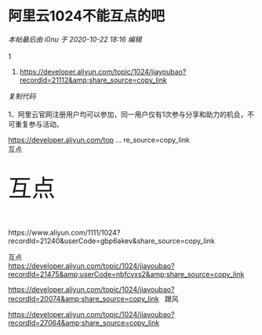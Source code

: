 # 阿里云1024不能互点的吧


<i class="pstatus"> 本帖最后由 i0nu 于 2020-10-22 18:16 编辑 </i><br />
<br />
1<br /><div class="blockcode"><div id="code_zKb"><ol><li>https://developer.aliyun.com/topic/1024/jiayoubao?recordId=21112&amp;share_source=copy_link</ol></div><em onclick="copycode($('code_zKb'));">复制代码</em></div><br />
1、阿里云官网注册用户均可以参加，同一用户仅有1次参与分享和助力的机会，不可重复参与活动。

<a href="https://developer.aliyun.com/topic/1024/jiayoubao?recordId=18023&amp;userCode=vf42utbk&amp;share_source=copy_link" target="_blank">https://developer.aliyun.com/top ... re_source=copy_link</a><br />
互点

<br />
<font size="7">互点</font><br />
<br />
<br />
<br />
https://www.aliyun.com/1111/1024?recordId=21240&amp;userCode=gbp6akev&amp;share_source=copy_link

互点<br />
https://developer.aliyun.com/topic/1024/jiayoubao?recordId=21475&amp;userCode=nbfcvxs2&amp;share_source=copy_link

https://developer.aliyun.com/topic/1024/jiayoubao?recordId=20074&amp;share_source=copy_link&nbsp; &nbsp;跟风

https://developer.aliyun.com/topic/1024/jiayoubao?recordId=27064&amp;share_source=copy_link
